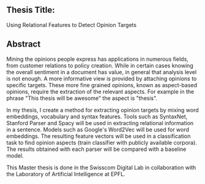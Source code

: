 ## Thesis Title: 
Using Relational Features to Detect Opinion Targets

## Abstract
Mining the opinions people express has applications in numerous fields, from customer relations to policy creation. While in certain cases knowing the overall sentiment in a document has value, in general that analysis level is not enough. A more informative view is provided by attaching opinions to specific targets. These more fine grained opinions, known as aspect-based opinions, require the extraction of the relevant aspects. For example in the phrase "This thesis will be awesome" the aspect is "thesis".

In my thesis, I create a method for extracting opinion targets by mixing word embeddings, vocabulary and syntax features. Tools such as SyntaxNet, Stanford Parser and Spacy will be used in extracting relational information in a sentence. Models such as Google's Word2Vec will be used for word embeddings. The resulting feature vectors will be used in a classification task to find opinion aspects (train classifier with publicly available corpora). The results obtained with each parser will be compared with a baseline model.

This Master thesis is done in the Swisscom Digital Lab in collaboration with the Laboratory of Artificial Intelligence at EPFL.

